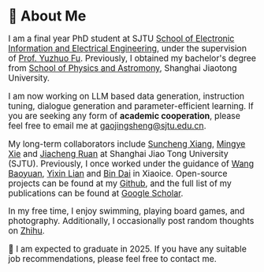 # 🧑 About Me

<div class='paper-box-text' style="font-size: larger;" markdown="1">

I am a final year PhD student at SJTU [School of Electronic Information and Electrical Engineering](https://www.seiee.sjtu.edu.cn/), under the supervision of [Prof. Yuzhuo Fu](https://dmne.sjtu.edu.cn/dmne/faculty/fuyuzhuo/). Previously, I obtained my bachelor's degree from [School of Physics and Astromony](https://www.physics.sjtu.edu.cn/), Shanghai Jiaotong University. 

I am now working on LLM based data generation, instruction tuning, dialogue generation and parameter-efficient learning. If you are seeking any form of **academic cooperation**, please feel free to email me at gaojingsheng@sjtu.edu.cn.

My long-term collaborators include [Suncheng Xiang](https://jeremyxsc.github.io/), [Mingye Xie](https://myronxie.github.io/) and [Jiacheng Ruan](https://jcruan519.github.io/) at Shanghai Jiao Tong University (SJTU). Previously, I once worked under the guidance of [Wang Baoyuan](https://sites.google.com/site/zjuwby/home), [Yixin Lian](https://lianyixin.github.io/profile/) and [Bin Dai](https://scholar.google.com/citations?user=tYzD6G4AAAAJ&hl=en&oi=ao) in Xiaoice. Open-source projects can be found at my [Github](https://github.com/gaojingsheng/), and the full list of my publications can be found at [Google Scholar](https://scholar.google.com/citations?view_op=list_works&hl=en&hl=en&user=O4o2aQcAAAAJ). 

<!-- I am expected to graduate in 2025. If you have any **suitable job recommendations**, please feel free to contact me. -->

In my free time, I enjoy swimming, playing board games, and photography. Additionally, I occasionally post random thoughts on [Zhihu](https://www.zhihu.com/people/cautious-56).

📢 I am expected to graduate in 2025. If you have any suitable job recommendations, please feel free to contact me.

</div>